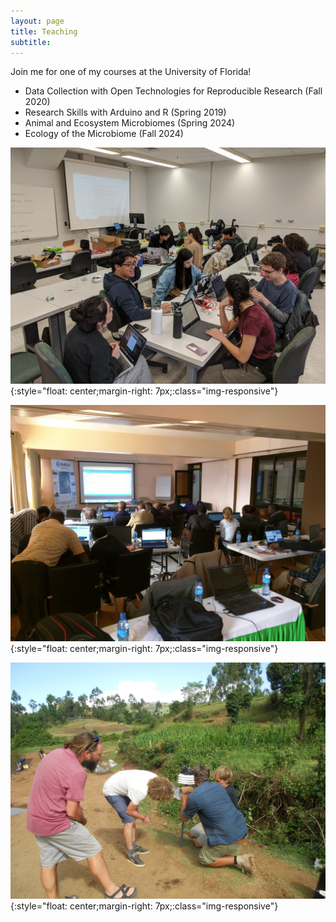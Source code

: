 ```yaml
---
layout: page
title: Teaching
subtitle: 
---
```

Join me for one of my courses at the University of Florida!

 - Data Collection with Open Technologies for Reproducible Research (Fall 2020) 
 - Research Skills with Arduino and R (Spring 2019)
 - Animal and Ecosystem Microbiomes (Spring 2024)
 - Ecology of the Microbiome (Fall 2024)

![Class at UF](img/IMG_20200130_110114.jpg){:style="float: center;margin-right: 7px;:class="img-responsive"}

![Class in Kericho](img/kericho2.jpg){:style="float: center;margin-right: 7px;:class="img-responsive"}

![Class in the field in Kenya](img/dutch6.jpg){:style="float: center;margin-right: 7px;:class="img-responsive"}
